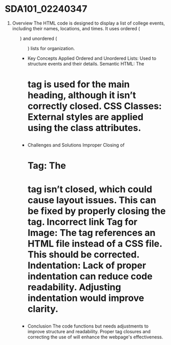 # SDA101_02240347
1. Overview
The HTML code is designed to display a list of college events, including their names, locations, and times. It uses ordered (<ol>) and unordered (<ul>) lists for organization.

2. Key Concepts Applied
Ordered and Unordered Lists: Used to structure events and their details.
Semantic HTML: The <h1> tag is used for the main heading, although it isn’t correctly closed.
CSS Classes: External styles are applied using the class attributes.
3. Challenges and Solutions
Improper Closing of <h1> Tag: The <h1> tag isn’t closed, which could cause layout issues. This can be fixed by properly closing the tag.
Incorrect link Tag for Image: The <link> tag references an HTML file instead of a CSS file. This should be corrected.
Indentation: Lack of proper indentation can reduce code readability. Adjusting indentation would improve clarity.
4. Conclusion
The code functions but needs adjustments to improve structure and readability. Proper tag closures and correcting the use of <link> will enhance the webpage's effectiveness.






